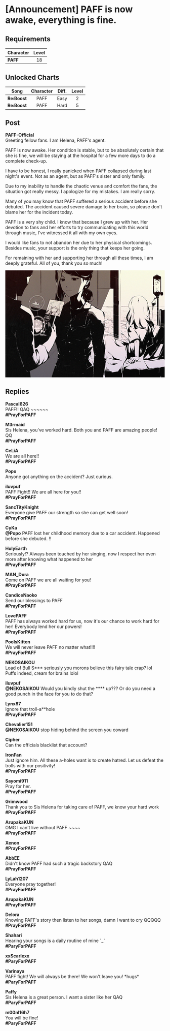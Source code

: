 # [Announcement] PAFF is now awake, everything is fine.
## Requirements
|Character|Level|
|---------|:---:|
|**PAFF** | 18  |

## Unlocked Charts
|    Song    |Character|Diff.|Level|
|------------|:-------:|:---:|:---:|
|**Re:Boost**|  PAFF   |Easy |  2  |
|**Re:Boost**|  PAFF   |Hard |  5  |

## Post
**PAFF-Official**<br>
Greeting fellow fans. I am Helena, PAFF's agent. 

PAFF is now awake. Her condition is stable, but to be absolutely certain that she is fine, we will be staying at the hospital for a few more days to do a complete check\-up.

I have to be honest, I really panicked when PAFF collapsed during last night's event. Not as an agent, but as PAFF's sister and only family. 

Due to my inability to handle the chaotic venue and comfort the fans, the situation got really messy. I apologize for my mistakes. I am really sorry. 

Many of you may know that PAFF suffered a serious accident before she debuted. The accident caused severe damage to her brain, so please don't blame her for the incident today. 

PAFF is a very shy child. I know that because I grew up with her. Her devotion to fans and her efforts to try communicating with this world through music, I've witnessed it all with my own eyes. 

I would like fans to not abandon her due to her physical shortcomings. Besides music, your support is the only thing that keeps her going.

For remaining with her and supporting her through all these times, I am deeply grateful. All of you, thank you so much! 

![p1401.png](./attachments/p1401.png)
## Replies
**Pascal626**<br>
PAFF!! QAQ \~\~\~\~\~\~<br>
**\#PrayForPAFF**

**M3rmaid**<br>
Sis Helena, you've worked hard. Both you and PAFF are amazing people! QQ<br>
**\#PrayForPAFF**

**CeLiA**<br>
We are all here!!<br>
**\#PrayForPAFF**

**Popo**<br>
Anyone got anything on the accident? Just curious. 

**iluvpuf**<br>
PAFF Fight!! We are all here for you!!<br>
**\#PrayForPAFF**

**SancTityKnight**<br>
Everyone give PAFF our strength so she can get well soon!<br>
**\#PrayForPAFF**

**CyKa**<br>
**@Popo** PAFF lost her childhood memory due to a car accident. Happened before she debuted. !!

**HolyEarth**<br>
Seriously!? Always been touched by her singing, now I respect her even more after knowing what happened to her<br>
**\#PrayForPAFF**

**MAN_Dora**<br>
Come on PAFF we are all waiting for you!<br>
**\#PrayForPAFF**

**CandiceNaoko**<br>
Send our blessings to PAFF<br>
**\#PrayForPAFF**

**LovePAFF**<br>
PAFF has always worked hard for us, now it's our chance to work hard for her! Everybody lend her our powers!<br>
**\#PrayForPAFF**

**PoolsKitten**<br>
We will never leave PAFF no matter what!!!!<br>
**\#PrayForPAFF**

**NEKOSAIKOU**<br>
Load of Bull S\*\*\* seriously you morons believe this fairy tale crap? lol<br>
Puffs indeed, cream for brains lolol

**iluvpuf**<br>
**@NEKOSAIKOU** Would you kindly shut the \*\*\*\* up??? Or do you need a good punch in the face for you to do that?

**Lynx87**<br>
Ignore that troll\-a\*\*hole<br>
**\#PrayForPAFF**

**Chevalier151**<br>
**@NEKOSAIKOU** stop hiding behind the screen you coward

**Cipher**<br>
Can the officials blacklist that account?

**IronFan**<br>
Just ignore him. All these a\-holes want is to create hatred. Let us defeat the trolls with our positivity!<br>
**\#PrayForPAFF**

**Sayomi911**<br>
Pray for her.<br>
**\#PrayForPAFF**

**Grimwood**<br>
Thank you to Sis Helena for taking care of PAFF, we know your hard work<br>
**\#PrayForPAFF**

**ArupakaKUN**<br>
OMG I can't live without PAFF \~\~\~\~<br>
**\#PrayForPAFF**

**Xenon**<br>
**\#PrayForPAFF**

**AbbEE**<br>
Didn't know PAFF had such a tragic backstory QAQ<br>
**\#PrayForPAFF**

**LyLah1207**<br>
Everyone pray together!<br>
**\#PrayForPAFF**

**ArupakaKUN**<br>
**\#PrayForPAFF**

**Delora**<br>
Knowing PAFF's story then listen to her songs, damn I want to cry QQQQQ<br>
**\#PrayForPAFF**

**Shahari**<br>
Hearing your songs is a daily routine of mine ˊ\_ˋ<br>
**\#ParyForPAFF**

**xxScarlexx**<br>
**\#ParyForPAFF**

**Varinaya**<br>
PAFF fight! We will always be there! We won't leave you! \*hugs\* <br>
**\#ParyForPAFF**

**Paffy**<br>
Sis Helena is a great person. I want a sister like her QAQ<br>
**\#ParyForPAFF**

**m00nl16h7**<br>
You will be fine!<br>
**\#ParyForPAFF**

